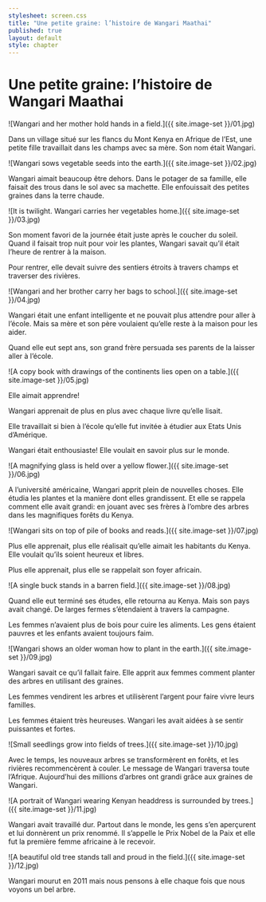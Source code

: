 ```yaml
---
stylesheet: screen.css
title: "Une petite graine: l’histoire de Wangari Maathai"
published: true
layout: default
style: chapter
---
```

# Une petite graine: l’histoire de Wangari Maathai 

![Wangari and her mother hold hands in a field.]({{ site.image-set }}/01.jpg)

Dans un village situé sur les flancs du Mont Kenya en Afrique de l’Est, une petite fille travaillait dans les champs avec sa mère. Son nom était Wangari.

![Wangari sows vegetable seeds into the earth.]({{ site.image-set }}/02.jpg)

Wangari aimait beaucoup être dehors. Dans le potager de sa famille, elle faisait des trous dans le sol avec sa machette. Elle enfouissait des petites graines dans la terre chaude.

![It is twilight. Wangari carries her vegetables home.]({{ site.image-set }}/03.jpg)

Son moment favori de la journée était juste après le coucher du soleil. Quand il faisait trop nuit pour voir les plantes, Wangari savait qu’il était l’heure de rentrer à la maison. 

Pour rentrer, elle devait suivre des sentiers étroits à travers champs et traverser des rivières.

![Wangari and her brother carry her bags to school.]({{ site.image-set }}/04.jpg)

Wangari était une enfant intelligente et ne pouvait plus attendre pour aller à l’école. Mais sa mère et son père voulaient qu’elle reste à la maison pour les aider.

Quand elle eut sept ans, son grand frère persuada ses parents de la laisser aller à l’école.

![A copy book with drawings of the continents lies open on a table.]({{ site.image-set }}/05.jpg)

Elle aimait apprendre!

Wangari apprenait de plus en plus avec chaque livre qu’elle lisait.

Elle travaillait si bien à l’école qu’elle fut invitée à étudier aux Etats Unis d’Amérique.

Wangari était enthousiaste! Elle voulait en savoir plus sur le monde.

![A magnifying glass is held over a yellow flower.]({{ site.image-set }}/06.jpg)

A l’université américaine, Wangari apprit plein de nouvelles choses. Elle étudia les plantes et la manière dont elles grandissent. Et elle se rappela comment elle avait grandi: en jouant avec ses frères à l’ombre des arbres dans les magnifiques forêts du Kenya.

![Wangari sits on top of pile of books and reads.]({{ site.image-set }}/07.jpg)

Plus elle apprenait, plus elle réalisait qu’elle aimait les habitants du Kenya. Elle voulait qu’ils soient heureux et libres.

Plus elle apprenait, plus elle se rappelait son foyer africain.

![A single buck stands in a barren field.]({{ site.image-set }}/08.jpg)

Quand elle eut terminé ses études, elle retourna au Kenya. Mais son pays avait changé. De larges fermes s’étendaient à travers la campagne. 

Les femmes n’avaient plus de bois pour cuire les aliments. Les gens étaient pauvres et les enfants avaient toujours faim.

![Wangari shows an older woman how to plant in the earth.]({{ site.image-set }}/09.jpg)

Wangari savait ce qu’il fallait faire. Elle apprit aux femmes comment planter des arbres en utilisant des graines. 

Les femmes vendirent les arbres et utilisèrent l’argent pour faire vivre leurs familles. 

Les femmes étaient très heureuses. Wangari les avait aidées à se sentir puissantes et fortes.

![Small seedlings grow into fields of trees.]({{ site.image-set }}/10.jpg)

Avec le temps, les nouveaux arbres se transformèrent en forêts, et les rivières recommencèrent à couler. Le message de Wangari traversa toute l’Afrique. Aujourd’hui des millions d’arbres ont grandi grâce aux graines de Wangari.

![A portrait of Wangari wearing Kenyan headdress is surrounded by trees.]({{ site.image-set }}/11.jpg)

Wangari avait travaillé dur. Partout dans le monde, les gens s’en aperçurent et lui
donnèrent un prix renommé. Il s’appelle le Prix Nobel de la Paix et elle fut la première femme africaine à le recevoir.

![A beautiful old tree stands tall and proud in the field.]({{ site.image-set }}/12.jpg)

Wangari mourut en 2011 mais nous pensons à elle chaque fois que nous voyons un bel arbre.
